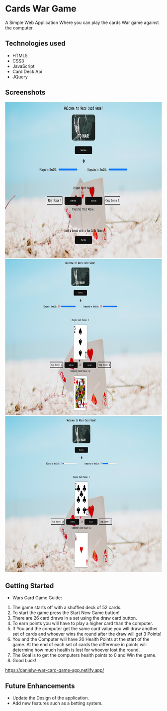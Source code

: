 # Cards War Game

A Simple Web Application Where you can play the cards War game against the computer.

## Technologies used
- HTML5
- CSS3
- JavaScript
- Card Deck Api
- JQuery

## Screenshots
<img src="/images/screenshot1WarGame.jpg" width="800" height="500">
<img src="/images/screenshot2WarGame.jpg" width="800" height="500">
<img src="/images/screenshot3WarGame.jpg" width="800" height="500">


## Getting Started
 - Wars Card Game Guide:            
1. The game starts off with a shuffled deck of 52 cards.
2. To start the game press the Start New Game button!
3. There are 26 card draws in a set using the draw card button.
4. To earn points you will have to play a higher card than the computer.
5. If You and the computer get the same card value you will draw another set of cards and whoever wins the round after the draw will get 3 Points!
6. You and the Computer will have 20 Health Points at the start of the game. At the end of each set of cards the difference in points will determine how much health is lost for whoever lost the round.
7. The Goal is to get the computers health points to 0 and Win the game.
8. Good Luck!
            
  https://danielw-war-card-game-app.netlify.app/

## Future Enhancements
- Update the Design of the application.
- Add new features such as a betting system.
